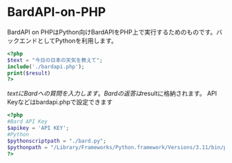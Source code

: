 # BardAPI-on-PHP
BardAPI on PHPはPython向けBardAPIをPHP上で実行するためのものです。バックエンドとしてPythonを利用します。

```php
<?php
$text = "今日の日本の天気を教えて";
include('./bardapi.php');
print($result)
?>
```
$textにBardへの質問を入力します。Bardの返答は$resultに格納されます。
API Keyなどはbardapi.phpで設定できます
```php
<?php
#Bard API Key
$apikey = 'API KEY';
#Python 
$pythonscriptpath = "./bard.py";
$pythonpath = "/Library/Frameworks/Python.framework/Versions/3.11/bin/python3"; #環境に応じて変更
?>
```
